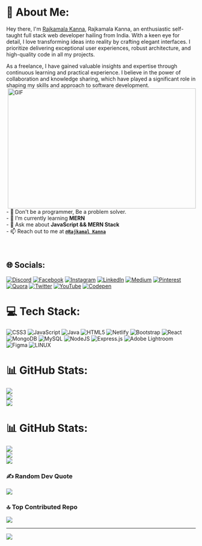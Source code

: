 # 💫 About Me:
Hey there, I'm [Rajkamala Kanna](https://www.linkedin.com/in/rajkamalkanna/), Rajkamala Kanna, an enthusiastic self-taught full stack web developer hailing from India. With a keen eye for detail, I love transforming ideas into reality by crafting elegant interfaces. I prioritize delivering exceptional user experiences, robust architecture, and high-quality code in all my projects.

As a freelance, I have gained valuable insights and expertise through continuous learning and practical experience. I believe in the power of collaboration and knowledge sharing, which have played a significant role in shaping my skills and approach to software development. [ <img align="right" alt="GIF" src="https://github.com/abhisheknaiidu/abhisheknaiidu/blob/master/code.gif?raw=true" width="500" height="320"/>](https://github.com/rajkamalkanna)<br><br><!-- Here are some ideas to get you started: --><br><br><!-- - 👯 I’m looking to collaborate on any JavaScript Project --><br><!-- - 🔭 I’m currently working on ... --><br>- 🦋 Don't be a programmer, Be a problem solver.<br>- 🌱 I’m currently learning **MERN** <br>- 💬 Ask me about **JavaScript && MERN Stack** <br>- 📫 Reach out to me at **[`@Rajkamal Kanna`](mailto:rajkamalkanna4@gmail.com)** <br><!-- - 💼 See my full portfolio at **[`davidrakosi.com`](https://davidrakosi.com)** --><br><!-- - 🤔 I’m looking for help with ... --><br><!-- - 😄 Pronouns: ...<br>- ⚡ Fun fact: ... -->


## 🌐 Socials:
[![Discord](https://img.shields.io/badge/Discord-%237289DA.svg?logo=discord&logoColor=white)](https://discord.gg/rajkamalkanna) [![Facebook](https://img.shields.io/badge/Facebook-%231877F2.svg?logo=Facebook&logoColor=white)](https://facebook.com/rajkamalkanna) [![Instagram](https://img.shields.io/badge/Instagram-%23E4405F.svg?logo=Instagram&logoColor=white)](https://instagram.com/rajkamalkanna) [![LinkedIn](https://img.shields.io/badge/LinkedIn-%230077B5.svg?logo=linkedin&logoColor=white)](https://linkedin.com/in/rajkamalkanna) [![Medium](https://img.shields.io/badge/Medium-12100E?logo=medium&logoColor=white)](https://medium.com/@rajkamalkanna) [![Pinterest](https://img.shields.io/badge/Pinterest-%23E60023.svg?logo=Pinterest&logoColor=white)](https://pinterest.com/rajkamalkanna) [![Quora](https://img.shields.io/badge/Quora-%23B92B27.svg?logo=Quora&logoColor=white)](https://quora.com/profile/rajkamal-kanna) [![Twitter](https://img.shields.io/badge/Twitter-%231DA1F2.svg?logo=Twitter&logoColor=white)](https://twitter.com/rajkamalkanna) [![YouTube](https://img.shields.io/badge/YouTube-%23FF0000.svg?logo=YouTube&logoColor=white)](https://youtube.com/@rajkamalkanna) [![Codepen](https://img.shields.io/badge/Codepen-000000?style=for-the-badge&logo=codepen&logoColor=white)](https://codepen.io/rajkamal-kanna) 

# 💻 Tech Stack:
![CSS3](https://img.shields.io/badge/css3-%231572B6.svg?style=for-the-badge&logo=css3&logoColor=white) ![JavaScript](https://img.shields.io/badge/javascript-%23323330.svg?style=for-the-badge&logo=javascript&logoColor=%23F7DF1E) ![Java](https://img.shields.io/badge/java-%23ED8B00.svg?style=for-the-badge&logo=java&logoColor=white) ![HTML5](https://img.shields.io/badge/html5-%23E34F26.svg?style=for-the-badge&logo=html5&logoColor=white) ![Netlify](https://img.shields.io/badge/netlify-%23000000.svg?style=for-the-badge&logo=netlify&logoColor=#00C7B7) ![Bootstrap](https://img.shields.io/badge/bootstrap-%23563D7C.svg?style=for-the-badge&logo=bootstrap&logoColor=white) ![React](https://img.shields.io/badge/react-%2320232a.svg?style=for-the-badge&logo=react&logoColor=%2361DAFB) ![MongoDB](https://img.shields.io/badge/MongoDB-%234ea94b.svg?style=for-the-badge&logo=mongodb&logoColor=white) ![MySQL](https://img.shields.io/badge/mysql-%2300f.svg?style=for-the-badge&logo=mysql&logoColor=white) ![NodeJS](https://img.shields.io/badge/node.js-6DA55F?style=for-the-badge&logo=node.js&logoColor=white) ![Express.js](https://img.shields.io/badge/express.js-%23404d59.svg?style=for-the-badge&logo=express&logoColor=%2361DAFB) ![Adobe Lightroom](https://img.shields.io/badge/Adobe%20Lightroom-31A8FF.svg?style=for-the-badge&logo=Adobe%20Lightroom&logoColor=white) 	![Figma](https://img.shields.io/badge/figma-%23F24E1E.svg?style=for-the-badge&logo=figma&logoColor=white) ![LINUX](https://img.shields.io/badge/Linux-FCC624?style=for-the-badge&logo=linux&logoColor=black)
# 📊 GitHub Stats:
![](https://github-readme-stats.vercel.app/api?username=rajkamalkanna&theme=dark&hide_border=false&include_all_commits=false&count_private=false)<br/>
![](https://github-readme-streak-stats.herokuapp.com/?user=rajkamalkanna&theme=dark&hide_border=false)<br/>
![](https://github-readme-stats.vercel.app/api/top-langs/?username=rajkamalkanna&theme=dark&hide_border=false&include_all_commits=false&count_private=false&layout=compact)
# 📊 GitHub Stats:
![](https://github-readme-stats.vercel.app/api?username=rajkamalkanna&theme=dark&hide_border=false&include_all_commits=false&count_private=false)<br/>
![](https://github-readme-streak-stats.herokuapp.com/?user=rajkamalkanna&theme=dark&hide_border=false)<br/>
![](https://github-readme-stats.vercel.app/api/top-langs/?username=rajkamalkanna&theme=dark&hide_border=false&include_all_commits=false&count_private=false&layout=compact)


### ✍️ Random Dev Quote
![](https://quotes-github-readme.vercel.app/api?type=horizontal&theme=dark)

### 🔝 Top Contributed Repo
![](https://github-contributor-stats.vercel.app/api?username=rajkamalkanna&limit=5&theme=dark&combine_all_yearly_contributions=true)


---
[![](https://visitcount.itsvg.in/api?id=rajkamalkanna&icon=5&color=1)](https://visitcount.itsvg.in)

<!-- Proudly created with GPRM ( https://gprm.itsvg.in ) -->
